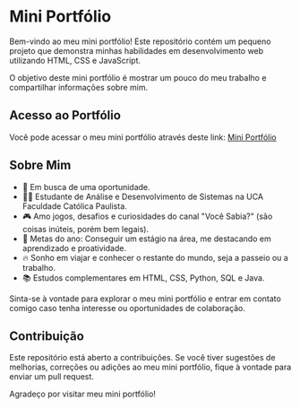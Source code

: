 # Mini Portfólio

Bem-vindo ao meu mini portfólio! Este repositório contém um pequeno projeto que demonstra minhas habilidades em desenvolvimento web utilizando HTML, CSS e JavaScript.


 O objetivo deste mini portfólio é mostrar um pouco do meu trabalho e compartilhar informações sobre mim.

## Acesso ao Portfólio

Você pode acessar o meu mini portfólio através deste link: [Mini Portfólio](https://leandrogoulart.github.io/Mini-portifolio/)

## Sobre Mim

- 💼 Em busca de uma oportunidade.
- 👨‍🎓 Estudante de Análise e Desenvolvimento de Sistemas na UCA Faculdade Católica Paulista.
- 🎮 Amo jogos, desafios e curiosidades do canal "Você Sabia?" (são coisas inúteis, porém bem legais).
- 🎯 Metas do ano: Conseguir um estágio na área, me destacando em aprendizado e proatividade.
- 🔥 Sonho em viajar e conhecer o restante do mundo, seja a passeio ou a trabalho.
- 📚 Estudos complementares em HTML, CSS, Python, SQL e Java.

Sinta-se à vontade para explorar o meu mini portfólio e entrar em contato comigo caso tenha interesse ou oportunidades de colaboração.

## Contribuição

Este repositório está aberto a contribuições. Se você tiver sugestões de melhorias, correções ou adições ao meu mini portfólio, fique à vontade para enviar um pull request.

Agradeço por visitar meu mini portfólio!

